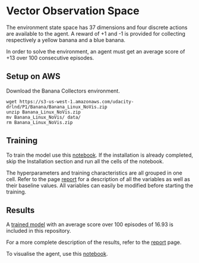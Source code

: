 # Vector Observation Space

The environment state space has 37 dimensions and four discrete actions are available to the agent. A reward of +1 and -1 is provided for collecting respectively a yellow banana and a blue banana.

In order to solve the environment, an agent must get an average score of +13 over 100 consecutive episodes.

## Setup on AWS

Download the Banana Collectors environment.

```
wget https://s3-us-west-1.amazonaws.com/udacity-drlnd/P1/Banana/Banana_Linux_NoVis.zip
unzip Banana_Linux_NoVis.zip
mv Banana_Linux_NoVis/ data/
rm Banana_Linux_NoVis.zip
```

## Training 
To train the model use this [notebook](Train_DQN.ipynb). If the installation is already completed, skip the Installation section and run all the cells of the notebook. 

The hyperparameters and training characteristics are all grouped in one cell. Refer to the page [report](Report.md) for a description of all the variables as well as their baseline values. All variables can easily be modified before starting the training.

## Results 
A [trained model](saved_models/model_dqn.ckpt) with an average score over 100 episodes of 16.93 is included in this repository.

For a more complete description of the results, refer to the [report](Report.md) page. 

To visualise the agent, use this [notebook](Result_DQN.ipynb).